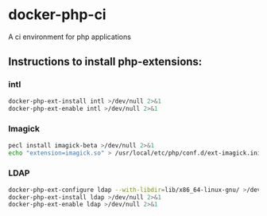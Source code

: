 # docker-php-ci

A ci environment for php applications

## Instructions to install php-extensions:

### intl

```bash
docker-php-ext-install intl >/dev/null 2>&1
docker-php-ext-enable intl >/dev/null 2>&1
```

### Imagick

```bash
pecl install imagick-beta >/dev/null 2>&1
echo "extension=imagick.so" > /usr/local/etc/php/conf.d/ext-imagick.ini
```

### LDAP

```bash
docker-php-ext-configure ldap --with-libdir=lib/x86_64-linux-gnu/ >/dev/null 2>&1
docker-php-ext-install ldap >/dev/null 2>&1
docker-php-ext-enable ldap >/dev/null 2>&1
```
